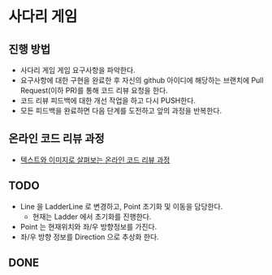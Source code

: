 # 사다리 게임
## 진행 방법
* 사다리 게임 게임 요구사항을 파악한다.
* 요구사항에 대한 구현을 완료한 후 자신의 github 아이디에 해당하는 브랜치에 Pull Request(이하 PR)를 통해 코드 리뷰 요청을 한다.
* 코드 리뷰 피드백에 대한 개선 작업을 하고 다시 PUSH한다.
* 모든 피드백을 완료하면 다음 단계를 도전하고 앞의 과정을 반복한다.

## 온라인 코드 리뷰 과정
* [텍스트와 이미지로 살펴보는 온라인 코드 리뷰 과정](https://github.com/nextstep-step/nextstep-docs/tree/master/codereview)

## TODO

* Line 을 LadderLine 로 변경하고, Point 초기화 및 이동을 담당한다.
    * 현재는 Ladder 에서 초기화를 진행한다.
* Point 는 현재위치와 좌/우 방향정보를 가진다.
* 좌/우 방향 정보를 Direction 으로 추상화 한다.

## DONE
